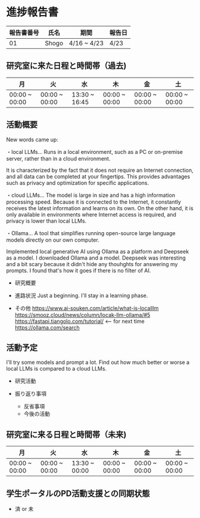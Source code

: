 # 進捗報告書


報告書番号 | 氏名   | 期間         | 報告日
----- | ---- | ---------- | ---
01    | Shogo | 4/16 ~ 4/23 | 4/23

## 研究室に来た日程と時間帯（過去)

月             | 火             | 水             | 木             | 金             | 土
------------- | ------------- | ------------- | ------------- | ------------- | -------------
00:00 ~ 00:00 | 00:00 ~ 00:00 | 13:30 ~ 16:45 | 00:00 ~ 00:00 | 00:00 ~ 00:00 | 00:00 ~ 00:00


## 活動概要
New words came up:

・local LLMs... Runs in a local environment, such as a PC or on-premise server, rather than in a cloud environment.

It is characterized by the fact that it does not require an Internet connection, and all data can be completed at your fingertips. This provides advantages such as privacy and optimization for specific applications.

・cloud LLMs... The model is large in size and has a high information processing speed. Because it is connected to the Internet, it constantly receives the latest information and learns on its own. On the other hand, it is only available in environments where Internet access is required, and privacy is lower than local LLMs.
  
・Ollama... A tool that simplifies running open-source large language models directly on our own computer.

Implemented local generative AI using Ollama as a platform and Deepseek as a model. I downloaded Ollama and a model. Deepseek was interesting and a bit scary because it didn't hide any thouhghts for answering my prompts. I found that's how it goes if there is no filter of AI.

- 研究概要

- 進路状況
Just a beginning. I'll stay in a learning phase.

- その他
https://www.ai-souken.com/article/what-is-localllm
https://smooz.cloud/news/column/locak-llm-ollama/#5
https://fastapi.tiangolo.com/tutorial/ <-- for next time
https://ollama.com/search

## 活動予定
I'll try some models and prompt a lot. Find out how much better or worse a local LLMs is compared to a cloud LLMs.

- 研究活動

- 振り返り事項

  - 反省事項
  - 今後の活動

## 研究室に来る日程と時間帯（未来)

月             | 火             | 水             | 木             | 金             | 土
------------- | ------------- | ------------- | ------------- | ------------- | -------------
00:00 ~ 00:00 | 00:00 ~ 00:00 | 13:30 ~ 00:00 | 00:00 ~ 00:00 | 00:00 ~ 00:00 | 00:00 ~ 00:00

## 学生ポータルのPD活動支援との同期状態

- 済 or 未
